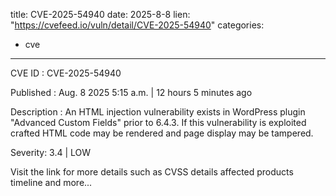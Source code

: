  
title: CVE-2025-54940
date: 2025-8-8
lien: "https://cvefeed.io/vuln/detail/CVE-2025-54940"
categories:
  - cve
---

CVE ID : CVE-2025-54940

Published :  Aug. 8
2025
5:15 a.m. | 12 hours
5 minutes ago

Description : An HTML injection vulnerability exists in WordPress plugin "Advanced Custom Fields" prior to 6.4.3. If this vulnerability is exploited
crafted HTML code may be rendered and page display may be tampered.

Severity: 3.4 | LOW

Visit the link for more details
such as CVSS details
affected products
timeline
and more...
